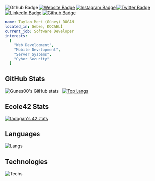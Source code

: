 ![Github Badge](https://komarev.com/ghpvc/?username=Gunes00&color=blueviolet)
[![Website Badge](https://img.shields.io/badge/-Website-1db5e7?style=flat-quare&labelColor=1db5e7&logo=internetexplorer&logoColor=white&link=link)](https://gunes00.me)
[![Instagram Badge](https://img.shields.io/badge/-Instagram-C13584?style=flat-quare&labelColor=C13584&logo=instagram&logoColor=white&link=link)](https://instagram.com/gunes.0_0)
[![Twitter Badge](https://img.shields.io/badge/-Twitter-1d9bf0?style=flat-quare&labelColor=1d9bf0&logo=twitter&logoColor=white&link=link)](https://twitter.com/f47ck)
[![LinkedIn Badge](https://img.shields.io/badge/-LinkedIn-0a66c2?style=flat-quare&labelColor=0a66c2&logo=linkedin&logoColor=white&link=link)](https://www.linkedin.com/in/taylan-mert-doğan-20ab4225a/)
[![Github Badge](https://img.shields.io/badge/-Github-000000?style=flat-quare&labelColor=000000&logo=github&logoColor=white&link=link)](https://github.com/Gunes00)
```yaml
name: Taylan Mert (Güneş) DOĞAN
located_in: Gebze, KOCAELİ
current_job: Software Developer
interests:
  [
    "Web Development",
    "Mobile Development",
    "Server Systems",
    "Cyber Security"
  ]
```
## GitHub Stats
![Gunes00's GitHub stats](https://github-readme-stats.vercel.app/api?username=Gunes00&show_icons=true&theme=synthwave) &nbsp;&nbsp;[![Top Langs](https://github-readme-stats.vercel.app/api/top-langs/?username=Gunes00&layout=compact&theme=synthwave)](https://github.com/Gunes00)
## Ecole42 Stats
[![tadogan's 42 stats](https://badge42.vercel.app/api/v2/cle05k3fo00400gmhnjwhc74n/stats?cursusId=21&coalitionId=232)](https://github.com/JaeSeoKim/badge42)
## Languages
![Langs](https://skillicons.dev/icons?i=c,html,css,php,nodejs,react,mongo,nextjs,prisma,")
## Technologies
![Techs](https://skillicons.dev/icons?i=vscode,git,vim,bash,mysql,wordpress,ps,")
